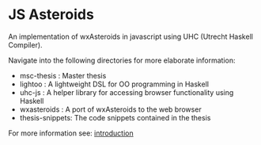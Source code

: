 JS Asteroids
============

An implementation of wxAsteroids in javascript using UHC (Utrecht Haskell Compiler).

Navigate into the following directories for more elaborate information:

* msc-thesis     : Master thesis 
* lightoo        : A lightweight DSL for OO programming in Haskell
* uhc-js         : A helper library for accessing browser functionality using Haskell
* wxasteroids    : A port of wxAsteroids to the web browser
* thesis-snippets: The code snippets contained in the thesis 

For more information see: [introduction](http://uu-computerscience.github.com/js-asteroids/)

